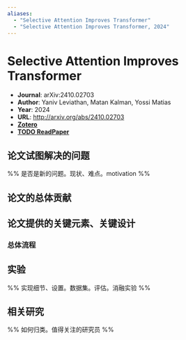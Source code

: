 ```yaml
---
aliases:
  - "Selective Attention Improves Transformer"
  - "Selective Attention Improves Transformer, 2024"
---
```

# Selective Attention Improves Transformer

- **Journal**: arXiv:2410.02703
- **Author**: Yaniv Leviathan, Matan Kalman, Yossi Matias
- **Year**: 2024
- **URL**: http://arxiv.org/abs/2410.02703
- [**Zotero**](zotero://select/items/@2024SelectiveAttentionImprovesLeviathan)
- [**TODO ReadPaper**](https://readpaper.com/...)

## 论文试图解决的问题

%% 是否是新的问题。现状、难点。motivation %%

## 论文的总体贡献

## 论文提供的关键元素、关键设计

### 总体流程

## 实验

%% 实现细节、设置。数据集。评估。消融实验 %%

## 相关研究

%% 如何归类。值得关注的研究员 %%
